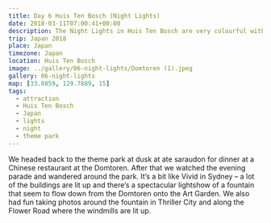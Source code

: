 ```yaml
---
title: Day 6 Huis Ten Bosch (Night Lights)
date: 2018-03-11T07:00:41+00:00
description: The Night Lights in Huis Ten Bosch are very colourful with a lot of the buildings lit up, with "light" flowing from the Domtoren.
trip: Japan 2018
place: Japan
timezone: Japan
location: Huis Ten Bosch
image: ../gallery/06-night-lights/Domtoren (1).jpeg
gallery: 06-night-lights
map: [33.0859, 129.7889, 15]
tags:
  - attraction
  - Huis Ten Bosch
  - Japan
  - lights
  - night
  - theme park
---
```


We headed back to the theme park at dusk at ate saraudon for dinner at a Chinese restaurant at the Domtoren. After that we watched the evening parade and wandered around the park. It&#8217;s a bit like Vivid in Sydney &#8211; a lot of the buildings are lit up and there&#8217;s a spectacular lightshow of a fountain that seem to flow down from the Domtoren onto the Art Garden. We also had fun taking photos around the fountain in Thriller City and along the Flower Road where the windmills are lit up.
